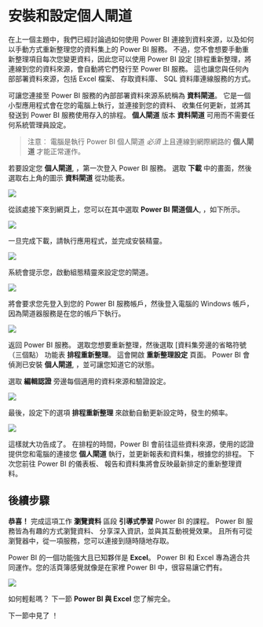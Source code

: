 <properties
   pageTitle="安裝和設定個人閘道"
   description="自動更新的內部資料使用個人閘道"
   services="powerbi"
   documentationCenter=""
   authors="davidiseminger"
   manager="mblythe"
   backup=""
   editor=""
   tags=""
   qualityFocus="no"
   qualityDate=""
   featuredVideoId="UwSaTCke5MU"
   featuredVideoThumb=""
   courseDuration="11m"/>

<tags
   ms.service="powerbi"
   ms.devlang="NA"
   ms.topic="get-started-article"
   ms.tgt_pltfrm="NA"
   ms.workload="powerbi"
   ms.date="09/29/2016"
   ms.author="davidi"/>

# 安裝和設定個人閘道

在上一個主題中，我們已經討論過如何使用 Power BI 連接到資料來源，以及如何以手動方式重新整理您的資料集上的 Power BI 服務。 不過，您不會想要手動重新整理項目每次您變更資料，因此您可以使用 Power BI 設定 [排程重新整理，將連線到您的資料來源，會自動將它們發行至 Power BI 服務。 這也讓您與任何內部部署資料來源，包括 Excel 檔案、 存取資料庫、 SQL 資料庫連線服務的方式。

可讓您連接至 Power BI 服務的內部部署資料來源系統稱為 **資料閘道**。 它是一個小型應用程式會在您的電腦上執行，並連接到您的資料、 收集任何更新，並將其發送到 Power BI 服務使用存入的排程。  **個人閘道** 版本 **資料閘道** 可用而不需要任何系統管理員設定。

> 注意︰ 電腦是執行 Power BI 個人閘道 *必須* 上且連線到網際網路的 **個人閘道** 才能正常運作。

若要設定您 **個人閘道**, ，第一次登入 Power BI 服務。 選取 **下載** 中的畫面，然後選取右上角的圖示 **資料閘道** 從功能表。

![](media/powerbi-learning-4-6-install-configure-personal-gateway/4-6_1b.png)

從該處接下來到網頁上，您可以在其中選取 **Power BI 閘道個人**, ，如下所示。

![](media/powerbi-learning-4-6-install-configure-personal-gateway/4-6_2b.png)

一旦完成下載，請執行應用程式，並完成安裝精靈。

![](media/powerbi-learning-4-6-install-configure-personal-gateway/4-6_3a.png)

系統會提示您，啟動組態精靈來設定您的閘道。

![](media/powerbi-learning-4-6-install-configure-personal-gateway/4-6_3b.png)

將會要求您先登入到您的 Power BI 服務帳戶，然後登入電腦的 Windows 帳戶，因為閘道器服務是在您的帳戶下執行。

![](media/powerbi-learning-4-6-install-configure-personal-gateway/4-6_3c.png)

返回 Power BI 服務。 選取您想要重新整理，然後選取 [資料集旁邊的省略符號 （三個點） 功能表 **排程重新整理**。 這會開啟 **重新整理設定** 頁面。 Power BI 會偵測已安裝 **個人閘道**, ，並可讓您知道它的狀態。

選取 **編輯認證** 旁邊每個適用的資料來源和驗證設定。

![](media/powerbi-learning-4-6-install-configure-personal-gateway/4-6_6.png)

最後，設定下的選項 **排程重新整理** 來啟動自動更新設定時，發生的頻率。

![](media/powerbi-learning-4-6-install-configure-personal-gateway/4-6_7.png)

這樣就大功告成了。 在排程的時間，Power BI 會前往這些資料來源，使用的認證提供您和電腦的連接您 **個人閘道** 執行，並更新報表和資料集，根據您的排程。 下次您前往 Power BI 的儀表板、 報告和資料集將會反映最新排定的重新整理資料。

## 後續步驟

**恭喜！** 完成這項工作 **瀏覽資料** 區段 **引導式學習** Power BI 的課程。 Power BI 服務皆為有趣的方式瀏覽資料、 分享深入資訊，並與其互動視覺效果。 且所有可從瀏覽器中，從一項服務，您可以連接到隨時隨地存取。

Power BI 的一個功能強大且已知夥伴是 **Excel**。 Power BI 和 Excel 專為適合共同運作。您的活頁簿感覺就像是在家裡 Power BI 中，很容易讓它們有。

![](media/powerbi-learning-5-1-intro-excel-data/5-1_1.png)

如何輕鬆嗎？ 下一節 **Power BI 與 Excel** 您了解完全。

下一節中見了 ！

